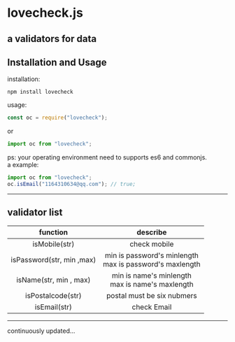 # lovecheck.js
a validators for data
---
## Installation and Usage
installation:
```
npm install lovecheck
```
usage:
```js
const oc = require("lovecheck");
```
or
```js
import oc from "lovecheck";
```
ps: your operating environment need to supports es6 and commonjs.  
a example:
```js
import oc from "lovecheck";
oc.isEmail("1164310634@qq.com"); // true;
```
---
## validator list
| function                       |describe                                                      |
| :-------------:                |:-------------:                                               | 
| isMobile(str)                  | check mobile                                                 |
| isPassword(str, min ,max)      | min is password's minlength <br> max is password's maxlength |
| isName(str, min , max)         | min is name's minlength <br> max is name's maxlength         |
| isPostalcode(str)              | postal must be six nubmers                                   |
| isEmail(str)                   | check Email                                                  |
--- 
continuously updated...
